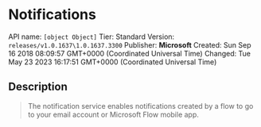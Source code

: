 # Notifications
API name: `[object Object]`
Tier: Standard
Version: `releases/v1.0.1637\1.0.1637.3300`
Publisher: **Microsoft**
Created: Sun Sep 16 2018 08:09:57 GMT+0000 (Coordinated Universal Time)
Changed: Tue May 23 2023 16:17:51 GMT+0000 (Coordinated Universal Time)

## Description
> The notification service enables notifications created by a flow to go to your email account or Microsoft Flow mobile app.
